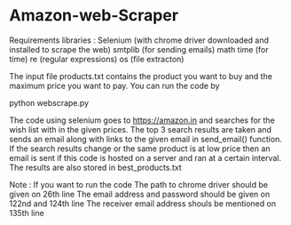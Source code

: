 # Amazon-web-Scraper

Requirements libraries :
Selenium (with chrome driver downloaded and installed to scrape the web)
smtplib  (for sending emails)
math 
time    (for time)
re     (regular expressions)
os     (file extracton)

The input file products.txt contains the product you want to buy and the maximum price you want to pay.
You can run the code by 

python webscrape.py

The code using selenium goes to https://amazon.in and searches for the wish list with in the given prices.
The top 3 search results are taken and sends an email along with links to the given email in send_email() function.
If the search results change or the same product is at low price then an email is sent if this code is hosted
on a server and ran at a certain interval. The results are also stored in best_products.txt


Note : 
If you want to run the code 
The path to chrome driver should be given on 26th line
The email address and password should be given on 122nd and 124th line
The receiver email address shouls be mentioned on 135th line
